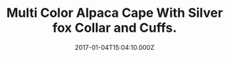 ---
title: Multi Color Alpaca Cape With Silver fox Collar and Cuffs.
date: 2017-01-04T15:04:10.000Z
price: 0
sales_price: 
categories: ["Capes"]
image: ["/img/uploads/2017/01/DSC08238.jpg"]
---